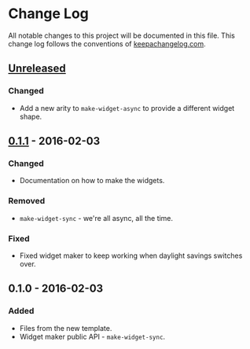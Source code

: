 # Change Log
All notable changes to this project will be documented in this file. This change log follows the conventions of [keepachangelog.com](http://keepachangelog.com/).

## [Unreleased][unreleased]
### Changed
- Add a new arity to `make-widget-async` to provide a different widget shape.

## [0.1.1] - 2016-02-03
### Changed
- Documentation on how to make the widgets.

### Removed
- `make-widget-sync` - we're all async, all the time.

### Fixed
- Fixed widget maker to keep working when daylight savings switches over.

## 0.1.0 - 2016-02-03
### Added
- Files from the new template.
- Widget maker public API - `make-widget-sync`.

[unreleased]: https://github.com/your-name/skolem/compare/0.1.1...HEAD
[0.1.1]: https://github.com/your-name/skolem/compare/0.1.0...0.1.1
